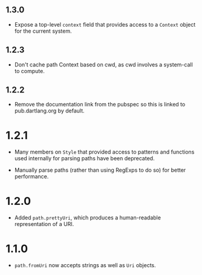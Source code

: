 ## 1.3.0

* Expose a top-level `context` field that provides access to a `Context` object
  for the current system.

## 1.2.3

* Don't cache path Context based on cwd, as cwd involves a system-call to
  compute.

## 1.2.2

* Remove the documentation link from the pubspec so this is linked to
  pub.dartlang.org by default.

# 1.2.1

* Many members on `Style` that provided access to patterns and functions used
  internally for parsing paths have been deprecated.

* Manually parse paths (rather than using RegExps to do so) for better
  performance.

# 1.2.0

* Added `path.prettyUri`, which produces a human-readable representation of a
  URI.

# 1.1.0

* `path.fromUri` now accepts strings as well as `Uri` objects.
